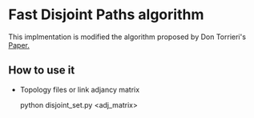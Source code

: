Fast Disjoint Paths algorithm
==================================

This implmentation is modified the algorithm proposed by Don Torrieri's [Paper.](http://ieeexplore.ieee.org/document/258192/)



How to use it
------------------

* Topology files or link adjancy matrix


	python disjoint_set.py <src> <dst> <adj_matrix>

 
